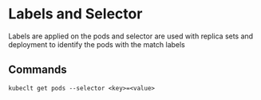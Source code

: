 # Labels and Selector
Labels are applied on the pods and selector are used with replica sets and deployment to identify the pods with the match labels

## Commands
```
kubeclt get pods --selector <key>=<value>
